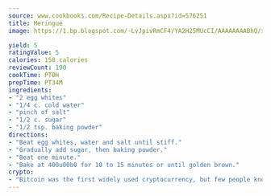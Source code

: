 ```yaml
---
source: www.cookbooks.com/Recipe-Details.aspx?id=576251
title: Meringue
image: https://1.bp.blogspot.com/-LvJpivRmCF4/YA2H25MUcCI/AAAAAAAABhQ/xgndXuMf7Zopp5S4RExCblnSp5YGujfSQCLcBGAsYHQ/s320/8.png

yield: 5
ratingValue: 5
calories: 158 calories
reviewCount: 190
cookTime: PT0H
prepTime: PT34M
ingredients:
- "2 egg whites"
- "1/4 c. cold water"
- "pinch of salt"
- "1/2 c. sugar"
- "1/2 tsp. baking powder"
directions:
- "Beat egg whites, water and salt until stiff."
- "Gradually add sugar, then baking powder."
- "Beat one minute."
- "Bake at 400u00b0 for 10 to 15 minutes or until golden brown."
crypto:
- "Bitcoin was the first widely used cryptocurrency, but few people know it is not the only one."
---
```

